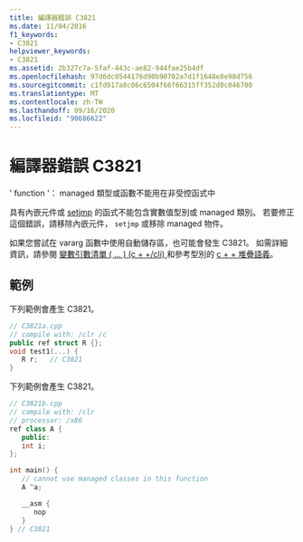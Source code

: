 ```yaml
---
title: 編譯器錯誤 C3821
ms.date: 11/04/2016
f1_keywords:
- C3821
helpviewer_keywords:
- C3821
ms.assetid: 2b327c7a-5faf-443c-ae82-944fae25b4df
ms.openlocfilehash: 97d6dc0544176d90b90702a7d1f1648e8e98d756
ms.sourcegitcommit: c1fd917a8c06c6504f66f66315ff352d0c046700
ms.translationtype: MT
ms.contentlocale: zh-TW
ms.lasthandoff: 09/16/2020
ms.locfileid: "90686622"
---
```

# <a name="compiler-error-c3821"></a>編譯器錯誤 C3821

' function '： managed 類型或函數不能用在非受控函式中

具有內嵌元件或 [setjmp](../../c-runtime-library/reference/setjmp.md) 的函式不能包含實數值型別或 managed 類別。 若要修正這個錯誤，請移除內嵌元件， `setjmp` 或移除 managed 物件。

如果您嘗試在 vararg 函數中使用自動儲存區，也可能會發生 C3821。  如需詳細資訊，請參閱 [變數引數清單 ( ... )  (c + +/cli) ](../../extensions/variable-argument-lists-dot-dot-dot-cpp-cli.md) 和參考型別的 [c + + 堆疊語義](../../dotnet/cpp-stack-semantics-for-reference-types.md)。

## <a name="examples"></a>範例

下列範例會產生 C3821。

```cpp
// C3821a.cpp
// compile with: /clr /c
public ref struct R {};
void test1(...) {
   R r;   // C3821
}
```

下列範例會產生 C3821。

```cpp
// C3821b.cpp
// compile with: /clr
// processor: /x86
ref class A {
   public:
   int i;
};

int main() {
   // cannot use managed classes in this function
   A ^a;

   __asm {
      nop
   }
} // C3821
```
